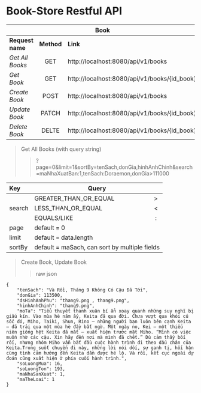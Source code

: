 # Book-Store Restful API

<table>
<thead>
<tr>
<th align="center" colspan="3"><strong>Book</strong></th>
</tr>
</thead>
<tbody>
<tr>
<td align="left"><strong>Request name</strong></td>
<td align="center"><strong>Method</strong></td>
<td align="left"><strong>Link</strong></td>
</tr>
<tr>
<td align="left"><em>Get All Books</em></td>
<td align="center">GET</td>
<td align="left">http://localhost:8080/api/v1/books</td>
</tr>
<tr>
<td align="left"><em>Get Book</em></td>
<td align="center">GET</td>
<td align="left">http://localhost:8080/api/v1/books/{id_book}</td>
</tr>
<tr>
<td align="left"><em>Create Book</em></td>
<td align="center">POST</td>
<td align="left">http://localhost:8080/api/v1/books</td>
</tr>
<tr>
<td align="left"><em>Update Book</em></td>
<td align="center">PATCH</td>
<td align="left">http://localhost:8080/api/v1/books/{id_book}</td>
</tr>
<tr>
<td align="left"><em>Delete Book</em></td>
<td align="center">DELTE</td>
<td align="left">http://localhost:8080/api/v1/books/{id_book}</td>
</tr>
</tbody>
</table>

> Get All Books (with query string)
> > ?page=0&limit=1&sortBy=tenSach,donGia,hinhAnhChinh&search=maNhaXuatBan:1,tenSach:Doraemon,donGia>111000

<table>
<thead>
<tr>
<th align="left">Key</th>
<th align="center" colspan="2">Query</th>
</tr>
</thead>
<tbody>
<tr>
<td align="left" rowspan="3">search</td>
<td align="left">GREATER_THAN_OR_EQUAL</td>
<td align="center">></td>
</tr>
<tr>
<td align="left">LESS_THAN_OR_EQUAL</td>
<td align="center"><</td>
</tr>
<tr>
<td align="left">EQUALS/LIKE</td>
<td align="center">:</td>
</tr>
<tr>
<td align="left">page</td>
<td align="left" colspan="2">default = 0</td>
</tr>
<tr>
<td align="left">limit</td>
<td align="left" colspan="2">default = data.length</td>
</tr>
<tr>
<td align="left">sortBy</td>
<td align="left" colspan="2">default = maSach, can sort by multiple fields</td>
</tr>
</tbody>
</table>

> Create Book, Update Book
> > raw json

```
{
    "tenSach": "Và Rồi, Tháng 9 Không Có Cậu Đã Tới",
    "donGia": 113500,
    "dsHinhAnhPhu": "thang9.png , thang9.png",
    "hinhAnhChinh": "thang9.png",
    "moTa": "Tiểu thuyết thanh xuân bí ẩn xoay quanh những suy nghĩ bị giấu kín. Vào mùa hè năm ấy, Keita đã qua đời. Chưa vượt qua khỏi cú sốc đó, Miho, Taiki, Shun, Rino – những người bạn luôn bên cạnh Keita – đã trải qua một mùa hè đầy bất ngờ. Một ngày nọ, Kei – một thiếu niên giống hệt Keita đã mất – xuất hiện trước mặt Miho. “Mình có việc muốn nhờ các cậu. Xin hãy đến nơi mà mình đã chết.” Dù cảm thấy bối rối, nhưng nhóm Miho vẫn bắt đầu cuộc hành trình đi theo dấu chân của Keita.Trong suốt chuyến đi này, những lời nói dối, sự ganh tị, hối hận cùng tình cảm hướng đến Keita dần được hé lộ. Và rồi, kết cục ngoài dự đoán cũng xuất hiện ở phía cuối hành trình.",
    "soLuongMua": 16,
    "soLuongTon": 193,
    "maNhaSanXuat": 1,
    "maTheLoai": 1
}
```
